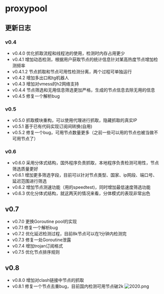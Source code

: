 # proxypool

## 更新日志

### v0.4
- v0.4.0 优化抓取流程和线程池的使用，检测时内存占用更少
- v0.4.1 增加动态检测，根据用户获取节点的统计信息针对某高热度节点增加检测频率
- v0.4.1.2 节点抓取和节点可用性检测分离，两个过程可单独运行
- v0.4.2 增加多出口和tg机器人
- v0.4.3 增加对vmess的h2网络支持
- v0.4.4 节点筛选和无用信息筛选更加严格，生成的节点信息去除无用的信息
- v0.4.5 修复一个解析bug

### v0.5
- v0.5.0 抓取模块重构，可以使用代理进行抓取，隐藏抓取的真实IP
- v0.5.1 基于已有代码实现订阅间转换(自用)
- v0.5.2 修复一个bug，可用节点数量更多（之前一些可以用的节点也被当做不可用节点了）

### v0.6
- v0.6.0 采用分体式结构，国外程序负责抓取，本地程序负责检测可用性，节点筛选质量更好
- v0.6.1 增加更多筛选字段，目前可以针对节点类型、国家、ip网段、端口号、延迟范围进行筛选
- v0.6.2 增加节点测速功能（用的speedtest)，同时增加最低速度筛选功能
- v0.6.3 优化分体式结构，就这两天的情况来看，分体模式的表现非常出色

## v0.7
- v0.7.0 更换Goroutine pool的实现
- v0.7.1 修复一个解析bug
- v0.7.2 优化延迟检测过程，目前8k节点可以在1分钟内检测完
- v0.7.3 修复一处Goroutine泄露
- v0.7.4 增加trojan订阅格式
- v0.7.5 优化节点排序规则

## v0.8
- v0.8.0 增加对clash链接中节点的抓取
- v0.8.1 修复一个节点去重bug，目前国内检测可用节点破2k
![2020.png](https://i.loli.net/2020/11/08/fjuGbWKXP2ZLkaw.png)
